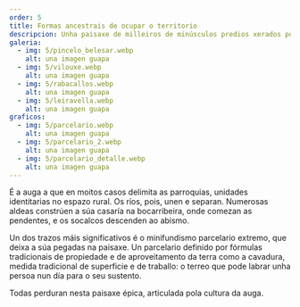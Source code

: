 ```yaml
---
order: 5
title: Formas ancestrais de ocupar o territorio
descripcion: Unha paisaxe de milleiros de minúsculos predios xerados por fórmulas ancestrais de propiedade e xestión da terra, adaptados a un abrupto territorio.
galeria:
  - img: 5/pincelo_belesar.webp
    alt: una imagen guapa
  - img: 5/vilouxe.webp
    alt: una imagen guapa
  - img: 5/rabacallos.webp
    alt: una imagen guapa
  - img: 5/leiravella.webp
    alt: una imagen guapa
graficos:
  - img: 5/parcelario.webp
    alt: una imagen guapa
  - img: 5/parcelario_2.webp
    alt: una imagen guapa
  - img: 5/parcelario_detalle.webp
    alt: una imagen guapa
---
```


É a auga a que en moitos casos delimita as parroquias, unidades identitarias no espazo rural. Os ríos, pois, unen e separan. Numerosas aldeas constrúen a súa casaría na bocarribeira, onde comezan as pendentes, e os socalcos descenden ao abismo.

Un dos trazos máis significativos é o minifundismo parcelario extremo, que deixa a súa pegadas na paisaxe. Un parcelario definido por fórmulas tradicionais de propiedade e de aproveitamento da terra como a cavadura, medida tradicional de superficie e de traballo: o terreo que pode labrar unha persoa nun día para o seu sustento.

Todas perduran nesta paisaxe épica, articulada pola cultura da auga.
